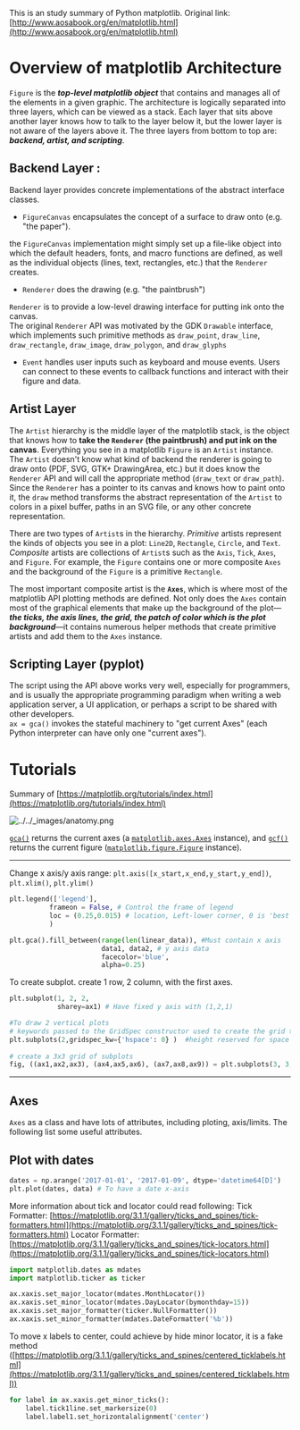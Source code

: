 This is an study summary of Python matplotlib. Original link: [http://www.aosabook.org/en/matplotlib.html](http://www.aosabook.org/en/matplotlib.html)


# Overview of matplotlib Architecture
 `Figure` is the ***top-level matplotlib object*** that contains and manages all of the elements in a given graphic.
The architecture is logically separated into three layers, which can be viewed as a stack. Each layer that sits above another layer knows how to talk to the layer below it, but the lower layer is not aware of the layers above it. The three layers from bottom to top are: ***backend, artist, and scripting***.
## Backend Layer :  
Backend layer provides concrete implementations of the abstract interface classes.     
*  `FigureCanvas`  encapsulates the concept of a surface to draw onto (e.g. "the paper").   

the `FigureCanvas` implementation might simply set up a file-like object into which the default headers, fonts, and macro functions are defined, as well as the individual objects (lines, text, rectangles, etc.) that the `Renderer` creates.
-   `Renderer`  does the drawing (e.g. "the paintbrush")

`Renderer` is to provide a low-level drawing interface for putting ink onto the canvas.  
The original `Renderer` API was motivated by the GDK `Drawable` interface, which implements such primitive methods as `draw_point`, `draw_line`, `draw_rectangle`, `draw_image`, `draw_polygon`, and `draw_glyphs`

-   `Event`  handles user inputs such as keyboard and mouse events. Users can connect to these events to callback functions and interact with their figure and data.  

##  Artist Layer
The `Artist` hierarchy is the middle layer of the matplotlib stack, is the object that knows how to **take the `Renderer` (the paintbrush) and put ink on the canvas**. Everything you see in a matplotlib `Figure` is an `Artist` instance.   
The `Artist` doesn't know what kind of backend the renderer is going to draw onto (PDF, SVG, GTK+ DrawingArea, etc.) but it does know the `Renderer` API and will call the appropriate method (`draw_text` or `draw_path`). Since the `Renderer` has a pointer to its canvas and knows how to paint onto it, the `draw` method transforms the abstract representation of the `Artist` to colors in a pixel buffer, paths in an SVG file, or any other concrete representation.

There are two types of `Artist`s in the hierarchy. _Primitive_ artists represent the kinds of objects you see in a plot: `Line2D`, `Rectangle`, `Circle`, and `Text`. _Composite_ artists are collections of `Artist`s such as the `Axis`, `Tick`, `Axes`, and `Figure`. For example, the `Figure` contains one or more composite `Axes` and the background of the `Figure` is a primitive `Rectangle`.

The most important composite artist is the **`Axes`**, which is where most of the matplotlib API plotting methods are defined. Not only does the `Axes` contain most of the graphical elements that make up the background of the plot—***the ticks, the axis lines, the grid, the patch of color which is the plot background***—it contains numerous helper methods that create primitive artists and add them to the `Axes` instance.  
## Scripting Layer (pyplot)  
The script using the API above works very well, especially for programmers, and is usually the appropriate programming paradigm when writing a web application server, a UI application, or perhaps a script to be shared with other developers.  
`ax = gca()` invokes the stateful machinery to "get current Axes" (each Python interpreter can have only one "current axes"). 

# Tutorials
Summary of [https://matplotlib.org/tutorials/index.html](https://matplotlib.org/tutorials/index.html)  

![../../_images/anatomy.png](https://matplotlib.org/_images/anatomy.png)

[`gca()`](https://matplotlib.org/api/_as_gen/matplotlib.pyplot.gca.html#matplotlib.pyplot.gca "matplotlib.pyplot.gca") returns the current axes (a [`matplotlib.axes.Axes`](https://matplotlib.org/api/axes_api.html#matplotlib.axes.Axes "matplotlib.axes.Axes") instance), and [`gcf()`](https://matplotlib.org/api/_as_gen/matplotlib.pyplot.gcf.html#matplotlib.pyplot.gcf "matplotlib.pyplot.gcf") returns the current figure ([`matplotlib.figure.Figure`](https://matplotlib.org/api/_as_gen/matplotlib.figure.Figure.html#matplotlib.figure.Figure "matplotlib.figure.Figure") instance).
*****
Change x axis/y axis range: 
`plt.axis([x_start,x_end,y_start,y_end])`, `plt.xlim()`, `plt.ylim()`  
```python
plt.legend(['legend'],
          frameon = False, # Control the frame of legend
          loc = (0.25,0.015) # location, Left-lower corner, 0 is 'best', tuple is coordinates
          )
```
```Python
plt.gca().fill_between(range(len(linear_data)), #Must contain x axis 
                       data1, data2, # y axis data
                       facecolor='blue', 
                       alpha=0.25)
```

To create subplot. create 1 row, 2 column, with the first axes.
```python
plt.subplot(1, 2, 2,
			sharey=ax1) # Have fixed y axis with (1,2,1)

#To draw 2 vertical plots
# keywords passed to the GridSpec constructor used to create the grid the subplots are placed on)		
plt.subplots(2,gridspec_kw={'hspace': 0} )	#height reserved for space between subplots
 
# create a 3x3 grid of subplots
fig, ((ax1,ax2,ax3), (ax4,ax5,ax6), (ax7,ax8,ax9)) = plt.subplots(3, 3, sharex=True, sharey=True)
```
*****
## Axes

`Axes` as a class and have lots of attributes, including ploting, axis/limits. The following list some useful attributes. 


## Plot with dates
```Python
dates = np.arange('2017-01-01', '2017-01-09', dtype='datetime64[D]')
plt.plot(dates, data) # To have a date x-axis
```
More information about tick and locator could read following:
Tick Formatter: [https://matplotlib.org/3.1.1/gallery/ticks_and_spines/tick-formatters.html](https://matplotlib.org/3.1.1/gallery/ticks_and_spines/tick-formatters.html)
Locator Formatter: [https://matplotlib.org/3.1.1/gallery/ticks_and_spines/tick-locators.html](https://matplotlib.org/3.1.1/gallery/ticks_and_spines/tick-locators.html)

```python
import matplotlib.dates as mdates
import matplotlib.ticker as ticker

ax.xaxis.set_major_locator(mdates.MonthLocator())
ax.xaxis.set_minor_locator(mdates.DayLocator(bymonthday=15))
ax.xaxis.set_major_formatter(ticker.NullFormatter())
ax.xaxis.set_minor_formatter(mdates.DateFormatter('%b'))
```
To move x labels to center, could achieve by hide minor locator, it is a fake method ([https://matplotlib.org/3.1.1/gallery/ticks_and_spines/centered_ticklabels.html](https://matplotlib.org/3.1.1/gallery/ticks_and_spines/centered_ticklabels.html))
```python
for label in ax.xaxis.get_minor_ticks():
    label.tick1line.set_markersize(0)
    label.label1.set_horizontalalignment('center')
```

<!--stackedit_data:
eyJoaXN0b3J5IjpbLTMwMTcyNzY4MywxODYwMjAxMDM2LDEzNT
k2NTYwMiwtMTg2NTcyMjE0MiwtMTEzNzAxNTAxNiwtODgwMDk5
NTkzLC0xMjE0ODMxOTc2LDQyNjE2NjgzMSwtODIyNTUzOTIwLD
QwODA5NTMyMCwxMzQ2MDkxNjg5LDExOTQ3NjMwNCwtOTQ3OTQ5
Mjk4LDIwOTc0NTM3OTIsMTI0NTkwOTAzMCwtMTE1NzYxMzg2Ny
wtMTA0MTM4MTg3XX0=
-->